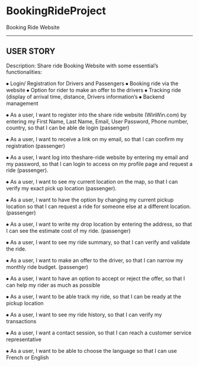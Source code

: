 # BookingRideProject
Booking Ride Website

---------------------------------------
USER STORY
--------------------------------------

Description: Share ride Booking Website with some essential’s 	functionalities:


⦁	Login/ Registration for Drivers and Passengers
⦁	Booking ride via the website
⦁	Option for rider to make an offer to the drivers
⦁	Tracking ride (display of arrival time, distance, Drivers information’s
⦁	Backend management



⦁	As a user, I want to register into the share ride website (WinWin.com) by entering my First Name, Last Name, Email, User Password, Phone number, country, so that I can be able de login (passenger)

⦁	As a user, I want to receive a link on my email, so that I can confirm my registration (passenger)

⦁	As a user, I want log into theshare-ride website by entering my email and my password, so that I can login to access on my profile page and request a ride (passenger).

⦁	As a user, I want to see my current location on the map, so that I can verify my exact pick up location (passenger).

⦁	As a user, I want to have the option by changing my current pickup location so that I can request a ride for someone else at a different location. (passenger)

⦁	As a user, I want to write my drop location by entering the address, so that I can see the estimate cost of my ride. (passenger)

⦁	As a user, I want to see my ride summary, so that I can verify and validate the ride.

⦁	As a user, I want to make an offer to the driver, so that I can narrow my monthly ride budget. (passenger)

⦁	As a user, I want to have an option to accept or reject the offer, so that I can help my rider as much as possible

⦁	 As a user, I want to be able track my ride, so that I can be ready at the pickup location

⦁	 As a user, I want to see my ride history, so that I can verify my transactions

⦁	 As a user, I want a contact session, so that I can reach a customer service representative

⦁	 As a user, I want to be able to choose the language so that I can use French or English
